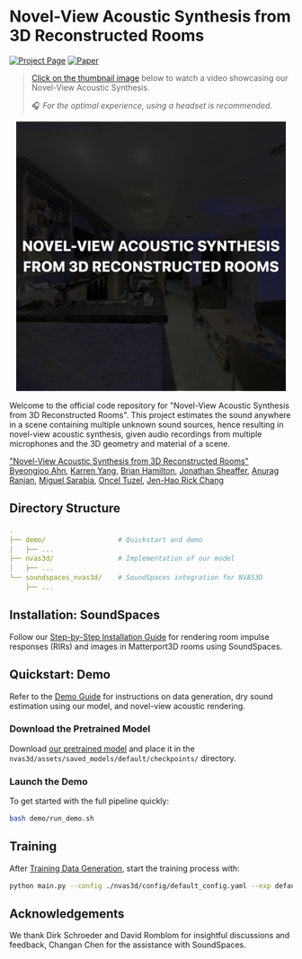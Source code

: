 # Novel-View Acoustic Synthesis from 3D Reconstructed Rooms

[![Project Page](https://img.shields.io/badge/Project-Page-blue)](https://nvas3d.github.io)
[![Paper](https://img.shields.io/badge/Paper-arXiv-blueviolet)](https://arxiv.org)


> [Click on the thumbnail image](https://docs-assets.developer.apple.com/ml-research/models/nvas/teaser.mp4) below to watch a video showcasing our Novel-View Acoustic Synthesis.
>
> 🎧 _For the optimal experience, using a headset is recommended._

<p align="center">
  <a href="https://docs-assets.developer.apple.com/ml-research/models/nvas/teaser.mp4" target="_blank"> <!-- Adjusted path -->
    <img src="assets/images/thumbnail.png" alt="Demo Video" width="480">
  </a>
</p>

Welcome to the official code repository for "Novel-View Acoustic Synthesis from 3D Reconstructed Rooms". 
This project estimates the sound anywhere in a scene containing multiple unknown sound sources, hence resulting in novel-view acoustic synthesis, given audio recordings from multiple microphones and the 3D geometry and material of a scene.


["Novel-View Acoustic Synthesis from 3D Reconstructed Rooms"](https://arxiv.org)\
[Byeongjoo Ahn](https://byeongjooahn.github.io), 
[Karren Yang](https://karreny.github.io), 
[Brian Hamilton](https://www.brianhamilton.co), 
[Jonathan Sheaffer](https://www.linkedin.com/in/jsheaffer/), 
[Anurag Ranjan](https://anuragranj.github.io), 
[Miguel Sarabia](https://scholar.google.co.uk/citations?user=U2mA-EAAAAAJ&hl=en), 
[Oncel Tuzel](https://www.onceltuzel.net), 
[Jen-Hao Rick Chang](https://rick-chang.github.io)

## Directory Structure
```yaml
.
├── demo/                  # Quickstart and demo
│   ├── ...                
├── nvas3d/                # Implementation of our model
│   ├── ...                
└── soundspaces_nvas3d/    # SoundSpaces integration for NVAS3D
    ├── ...                
```

## Installation: SoundSpaces
Follow our [Step-by-Step Installation Guide](soundspaces_nvas3d/README.md) for rendering room impulse responses (RIRs) and images in Matterport3D rooms using SoundSpaces.

## Quickstart: Demo
Refer to the [Demo Guide](demo/README.md) for instructions on data generation, dry sound estimation using our model, and novel-view acoustic rendering. 

### Download the Pretrained Model
Download [our pretrained model](https://docs-assets.developer.apple.com/ml-research/models/nvas/checkpoint_200.pt) and place it in the `nvas3d/assets/saved_models/default/checkpoints/` directory.

### Launch the Demo
To get started with the full pipeline quickly:
```bash
bash demo/run_demo.sh
```

## Training
After [Training Data Generation](nvas3d/utils/training_data_generation/README.md), start the training process with:
```bash
python main.py --config ./nvas3d/config/default_config.yaml --exp default_exp
```

## Acknowledgements
We thank Dirk Schroeder and David Romblom for insightful discussions and feedback, Changan Chen for the assistance with SoundSpaces.

<!-- ## TODO (remove it before publish)
- [ ] Update the link for arXiv (line 4 in README.md)
- [x] Update the link for our pretrained model (line 50 in README.md, line 8 in demo/README.md)
- [x] Update the link for teaser video (currently from Byeongjoo's website) (lines 8 and 13 in README.md)
- [x] Update teaser video to Binaural
- [x] Add issues about headless rendering
- [x] Add script to generate training dataset
- [x] Update License and Acknowledgement with proper format
- [x] Update README to clarify optional tasks -->
